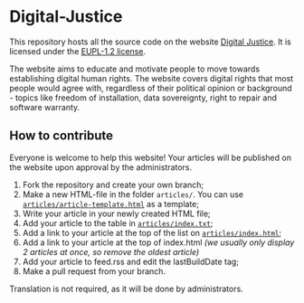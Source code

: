# Digital-Justice

This repository hosts all the source code on the website [Digital Justice](https://digital-justice.com/). It is licensed under the [EUPL-1.2 license](https://joinup.ec.europa.eu/collection/eupl/introduction-eupl-licence).

The website aims to educate and motivate people to move towards establishing digital human rights. The website covers digital rights that most people would agree with, regardless of their political opinion or background - topics like freedom of installation, data sovereignty, right to repair and software warranty.


## How to contribute

Everyone is welcome to help this website! Your articles will be published on the website upon approval by the administrators.

1. Fork the repository and create your own branch;
2. Make a new HTML-file in the folder `articles/`. You can use [`articles/article-template.html`](articles/template.html) as a template;
3. Write your article in your newly created HTML file;
4. Add your article to the table in [`articles/index.txt`](articles/index.txt);
5. Add a link to your article at the top of the list on [`articles/index.html`](articles/index.html);
6. Add a link to your article at the top of index.html _(we usually only display 2 articles at once, so remove the oldest article)_
7. Add your article to feed.rss and edit the lastBuildDate tag;
8. Make a pull request from your branch.

Translation is not required, as it will be done by administrators.

